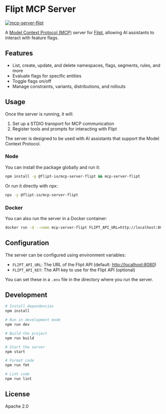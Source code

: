 # Flipt MCP Server

[![mcp-server-flipt](https://img.shields.io/npm/v/@flipt-io/mcp-server-flipt?label=%40flipt-io%2Fmcp-server-flipt)](https://www.npmjs.com/package/@flipt-io/mcp-server-flipt)

A [Model Context Protocol (MCP)](https://modelcontextprotocol.io/) server for [Flipt](https://flipt.io), allowing AI assistants to interact with feature flags.

## Features

- List, create, update, and delete namespaces, flags, segments, rules, and more
- Evaluate flags for specific entities
- Toggle flags on/off
- Manage constraints, variants, distributions, and rollouts

## Usage

Once the server is running, it will:

1. Set up a STDIO transport for MCP communication
2. Register tools and prompts for interacting with Flipt

The server is designed to be used with AI assistants that support the Model Context Protocol.

### Node

You can install the package globally and run it:

```bash
npm install -g @flipt-io/mcp-server-flipt && mcp-server-flipt
```

Or run it directly with npx:

```bash
npx -y @flipt-io/mcp-server-flipt
```

### Docker

You can also run the server in a Docker container:

```bash
docker run -d --name mcp-server-flipt FLIPT_API_URL=http://localhost:8080 flipt-io/mcp-server-flipt
```

## Configuration

The server can be configured using environment variables:

- `FLIPT_API_URL`: The URL of the Flipt API (default: <http://localhost:8080>)
- `FLIPT_API_KEY`: The API key to use for the Flipt API (optional)

You can set these in a `.env` file in the directory where you run the server.

## Development

```bash
# Install dependencies
npm install

# Run in development mode
npm run dev

# Build the project
npm run build

# Start the server
npm start

# Format code
npm run fmt

# Lint code
npm run lint
```

## License

Apache 2.0
